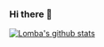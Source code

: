 ### Hi there 👋

[![Lomba's github stats](https://github-readme-stats.vercel.app/api?username=Lomba8&count_private=true&show_icons=true)](https://github.com/anuraghazra/github-readme-stats)

<!--
**Lomba8/Lomba8** is a ✨ _special_ ✨ repository because its `README.md` (this file) appears on your GitHub profile.

Here are some ideas to get you started:

- 🔭 I’m currently working on ...
- 🌱 I’m currently learning ...
- 👯 I’m looking to collaborate on ...
- 🤔 I’m looking for help with ...
- 💬 Ask me about ...
- 📫 How to reach me: ...
- 😄 Pronouns: ...
- ⚡ Fun fact: ...
-->
